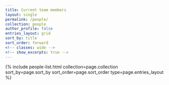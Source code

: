 ```yaml
---
title: Current team members
layout: single
permalink: /people/
collection: people
author_profile: false
entries_layout: grid
sort_by: title
sort_order: forward
<!-- classes: wide -->
<!-- show_excerpts: true -->
---
```


<section class="page__content cf">
<div class="entries-{{ entries_layout }}">
  {% include people-list.html collection=page.collection sort_by=page.sort_by sort_order=page.sort_order type=page.entries_layout %}
</div>
</section>

